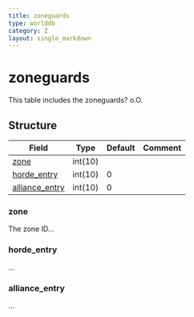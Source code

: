 ```yaml
---
title: zoneguards
type: worlddb
category: Z
layout: single_markdown
---
```


# zoneguards
This table includes the zoneguards? o.O. 

## Structure

Field                                                                                  | Type    | Default | Comment
-------------------------------------------------------------------------------------- | ------- | ------- | -------
[zone](#zone)                     | int(10) |         |        
[horde_entry](#horde_entry)       | int(10) | 0       |        
[alliance_entry](#alliance_entry) | int(10) | 0       |        

### zone

The zone ID...

### horde_entry

...

### alliance_entry

...